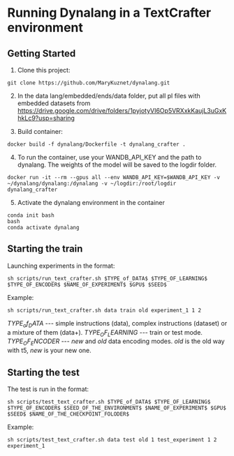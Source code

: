 # Running Dynalang in a TextCrafter environment

## Getting Started

1. Clone this project:
```
git clone https://github.com/MaryKuznet/dynalang.git
```

2. In the data lang/embedded/ends/data folder, put all pl files with embedded datasets from https://drive.google.com/drive/folders/1pyjotyVI6Op5VRXxkKaujL3uGxKhkLc9?usp=sharing

3. Build container:
```
docker build -f dynalang/Dockerfile -t dynalang_crafter .
```
4. To run the container, use your WANDB_API_KEY and the path to dynalang. The weights of the model will be saved to the logdir folder.
```
docker run -it --rm --gpus all --env WANDB_API_KEY=$WANDB_API_KEY -v ~/dynalang/dynalang:/dynalang -v ~/logdir:/root/logdir dynalang_crafter
```
5. Activate the dynalang environment in the container
```
conda init bash
bash
conda activate dynalang
```

## Starting the train
Launching experiments in the format:

```
sh scripts/run_text_crafter.sh $TYPE_of_DATA$ $TYPE_OF_LEARNING$ $TYPE_OF_ENCODER$ $NAME_OF_EXPERIMENT$ $GPU$ $SEED$
```
Example:
```
sh scripts/run_text_crafter.sh data train old experiment_1 1 2
```
$TYPE_of_DATA$ --- simple instructions (data), complex instructions (dataset) or a mixture of them (data+).
$TYPE_OF_LEARNING$ --- train or test mode.
$TYPE_OF_ENCODER$ --- $new$ and $old$ data encoding modes. $old$ is the old way with t5, $new$ is your new one.

## Starting the test
The test is run in the format:
```
sh scripts/test_text_crafter.sh $TYPE_of_DATA$ $TYPE_OF_LEARNING$ $TYPE_OF_ENCODER$ $SEED_OF_THE_ENVIRONMENT$ $NAME_OF_EXPERIMENT$ $GPU$ $SEED$ $NAME_OF_THE_CHECKPOINT_FOLODER$
```
Example:
```
sh scripts/test_text_crafter.sh data test old 1 test_experiment 1 2 experiment_1
```
